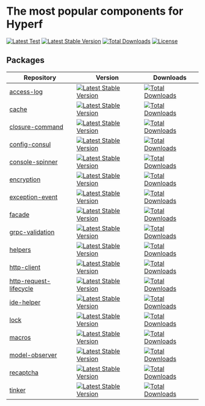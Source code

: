 # The most popular components for Hyperf

[![Latest Test](https://github.com/friendsofhyperf/components/workflows/tests/badge.svg)](https://github.com/friendsofhyperf/components/actions)
[![Latest Stable Version](https://img.shields.io/packagist/v/friendsofhyperf/components)](https://packagist.org/packages/friendsofhyperf/components)
[![Total Downloads](https://img.shields.io/packagist/dt/friendsofhyperf/components)](https://packagist.org/packages/friendsofhyperf/components)
[![License](https://img.shields.io/packagist/l/friendsofhyperf/components)](https://github.com/friendsofhyperf/components)

## Packages

|Repository|Version|Downloads|
|--|--|--|
|[access-log](https://github.com/friendsofhyperf/access-log)|[![Latest Stable Version](https://img.shields.io/packagist/v/friendsofhyperf/access-log)](https://packagist.org/packages/friendsofhyperf/access-log)|[![Total Downloads](https://img.shields.io/packagist/dt/friendsofhyperf/access-log)](https://packagist.org/packages/friendsofhyperf/access-log)|
|[cache](https://github.com/friendsofhyperf/cache)|[![Latest Stable Version](https://img.shields.io/packagist/v/friendsofhyperf/cache)](https://packagist.org/packages/friendsofhyperf/cache)|[![Total Downloads](https://img.shields.io/packagist/dt/friendsofhyperf/cache)](https://packagist.org/packages/friendsofhyperf/cache)|
|[closure-command](https://github.com/friendsofhyperf/closure-command)|[![Latest Stable Version](https://img.shields.io/packagist/v/friendsofhyperf/closure-command)](https://packagist.org/packages/friendsofhyperf/closure-command)|[![Total Downloads](https://img.shields.io/packagist/dt/friendsofhyperf/closure-command)](https://packagist.org/packages/friendsofhyperf/closure-command)|
|[config-consul](https://github.com/friendsofhyperf/config-consul)|[![Latest Stable Version](https://img.shields.io/packagist/v/friendsofhyperf/config-consul)](https://packagist.org/packages/friendsofhyperf/config-consul)|[![Total Downloads](https://img.shields.io/packagist/dt/friendsofhyperf/config-consul)](https://packagist.org/packages/friendsofhyperf/config-consul)|
|[console-spinner](https://github.com/friendsofhyperf/console-spinner)|[![Latest Stable Version](https://img.shields.io/packagist/v/friendsofhyperf/console-spinner)](https://packagist.org/packages/friendsofhyperf/console-spinner)|[![Total Downloads](https://img.shields.io/packagist/dt/friendsofhyperf/console-spinner)](https://packagist.org/packages/friendsofhyperf/console-spinner)|
|[encryption](https://github.com/friendsofhyperf/encryption)|[![Latest Stable Version](https://img.shields.io/packagist/v/friendsofhyperf/encryption)](https://packagist.org/packages/friendsofhyperf/encryption)|[![Total Downloads](https://img.shields.io/packagist/dt/friendsofhyperf/encryption)](https://packagist.org/packages/friendsofhyperf/encryption)|
|[exception-event](https://github.com/friendsofhyperf/exception-event)|[![Latest Stable Version](https://img.shields.io/packagist/v/friendsofhyperf/exception-event)](https://packagist.org/packages/friendsofhyperf/exception-event)|[![Total Downloads](https://img.shields.io/packagist/dt/friendsofhyperf/exception-event)](https://packagist.org/packages/friendsofhyperf/exception-event)|
|[facade](https://github.com/friendsofhyperf/facade)|[![Latest Stable Version](https://img.shields.io/packagist/v/friendsofhyperf/facade)](https://packagist.org/packages/friendsofhyperf/facade)|[![Total Downloads](https://img.shields.io/packagist/dt/friendsofhyperf/facade)](https://packagist.org/packages/friendsofhyperf/facade)|
|[grpc-validation](https://github.com/friendsofhyperf/grpc-validation)|[![Latest Stable Version](https://img.shields.io/packagist/v/friendsofhyperf/grpc-validation)](https://packagist.org/packages/friendsofhyperf/grpc-validation)|[![Total Downloads](https://img.shields.io/packagist/dt/friendsofhyperf/grpc-validation)](https://packagist.org/packages/friendsofhyperf/grpc-validation)|
|[helpers](https://github.com/friendsofhyperf/helpers)|[![Latest Stable Version](https://img.shields.io/packagist/v/friendsofhyperf/helpers)](https://packagist.org/packages/friendsofhyperf/helpers)|[![Total Downloads](https://img.shields.io/packagist/dt/friendsofhyperf/helpers)](https://packagist.org/packages/friendsofhyperf/helpers)|
|[http-client](https://github.com/friendsofhyperf/http-client)|[![Latest Stable Version](https://img.shields.io/packagist/v/friendsofhyperf/http-client)](https://packagist.org/packages/friendsofhyperf/http-client)|[![Total Downloads](https://img.shields.io/packagist/dt/friendsofhyperf/http-client)](https://packagist.org/packages/friendsofhyperf/http-client)|
|[http-request-lifecycle](https://github.com/friendsofhyperf/http-request-lifecycle)|[![Latest Stable Version](https://img.shields.io/packagist/v/friendsofhyperf/http-request-lifecycle)](https://packagist.org/packages/friendsofhyperf/http-request-lifecycle)|[![Total Downloads](https://img.shields.io/packagist/dt/friendsofhyperf/http-request-lifecycle)](https://packagist.org/packages/friendsofhyperf/http-request-lifecycle)|
|[ide-helper](https://github.com/friendsofhyperf/ide-helper)|[![Latest Stable Version](https://img.shields.io/packagist/v/friendsofhyperf/ide-helper)](https://packagist.org/packages/friendsofhyperf/ide-helper)|[![Total Downloads](https://img.shields.io/packagist/dt/friendsofhyperf/ide-helper)](https://packagist.org/packages/friendsofhyperf/ide-helper)|
|[lock](https://github.com/friendsofhyperf/lock)|[![Latest Stable Version](https://img.shields.io/packagist/v/friendsofhyperf/lock)](https://packagist.org/packages/friendsofhyperf/lock)|[![Total Downloads](https://img.shields.io/packagist/dt/friendsofhyperf/lock)](https://packagist.org/packages/friendsofhyperf/lock)|
|[macros](https://github.com/friendsofhyperf/macros)|[![Latest Stable Version](https://img.shields.io/packagist/v/friendsofhyperf/macros)](https://packagist.org/packages/friendsofhyperf/macros)|[![Total Downloads](https://img.shields.io/packagist/dt/friendsofhyperf/macros)](https://packagist.org/packages/friendsofhyperf/macros)|
|[model-observer](https://github.com/friendsofhyperf/model-observer)|[![Latest Stable Version](https://img.shields.io/packagist/v/friendsofhyperf/model-observer)](https://packagist.org/packages/friendsofhyperf/model-observer)|[![Total Downloads](https://img.shields.io/packagist/dt/friendsofhyperf/model-observer)](https://packagist.org/packages/friendsofhyperf/model-observer)|
|[recaptcha](https://github.com/friendsofhyperf/recaptcha)|[![Latest Stable Version](https://img.shields.io/packagist/v/friendsofhyperf/recaptcha)](https://packagist.org/packages/friendsofhyperf/recaptcha)|[![Total Downloads](https://img.shields.io/packagist/dt/friendsofhyperf/recaptcha)](https://packagist.org/packages/friendsofhyperf/recaptcha)|
|[tinker](https://github.com/friendsofhyperf/tinker)|[![Latest Stable Version](https://img.shields.io/packagist/v/friendsofhyperf/tinker)](https://packagist.org/packages/friendsofhyperf/tinker)|[![Total Downloads](https://img.shields.io/packagist/dt/friendsofhyperf/tinker)](https://packagist.org/packages/friendsofhyperf/tinker)|
